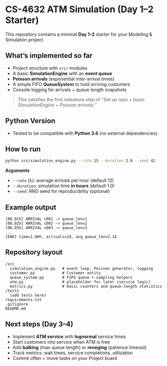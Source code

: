 # CS-4632 ATM Simulation (Day 1–2 Starter)

This repository contains a minimal **Day 1–2** starter for your Modeling & Simulation project.

## What’s implemented so far
- Project structure with `src/` modules
- A basic **SimulationEngine** with an **event queue**
- **Poisson arrivals** (exponential inter-arrival times)
- A simple FIFO **QueueSystem** to hold arriving customers
- Console logging for arrivals + queue length snapshots

> This satisfies the first milestone step of *“Set up repo + basic SimulationEngine + Poisson arrivals.”*

## Python Version
- Tested to be compatible with **Python 3.6** (no external dependencies).

## How to run
```bash
python src/simulation_engine.py --rate 15 --duration 2.0 --seed 42
```
**Arguments**
- `--rate` (λ): average arrivals per hour (default 12)
- `--duration`: simulation time **in hours** (default 1.0)
- `--seed`: RNG seed for reproducibility (optional)

## Example output
```
[00.01h] ARRIVAL c001 -> queue_len=1
[00.02h] ARRIVAL c002 -> queue_len=2
[00.03h] ARRIVAL c003 -> queue_len=3
...
[END] time=1.00h, arrivals=18, avg_queue_len=2.14
```

## Repository layout
```
/src
  simulation_engine.py   # event loop, Poisson generator, logging
  customer.py            # Customer entity
  queue_system.py        # FIFO queue + sampling helpers
  atm.py                 # placeholder for later (service logic)
  metrics.py             # basic counters and queue-length statistics
/tests
  (add tests here)
requirements.txt
.gitignore
README.md
```

## Next steps (Day 3–4)
- Implement **ATM service** with **lognormal** service times
- Start customers into service when ATM is free
- Add **balking** (max queue length) or **reneging** (patience timeout)
- Track metrics: wait times, service completions, utilization
- Commit often + move tasks on your Project board
```
